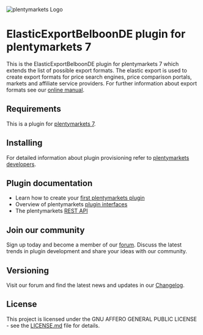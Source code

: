 ![plentymarkets Logo](http://www.plentymarkets.eu/layout/pm/images/logo/plentymarkets-logo.jpg)

# ElasticExportBelboonDE plugin for plentymarkets 7

This is the ElasticExportBelboonDE plugin for plentymarkets 7 which extends the list of possible export formats.
The elastic export is used to create export formats for price search engines, price comparison portals, markets and affiliate service providers.
For further information about export formats see our [online manual](https://www.plentymarkets.co.uk/manual/data-exchange/data-formats/).

## Requirements

This is a plugin for [plentymarkets 7](https://www.plentymarkets.com). 

## Installing

For detailed information about plugin provisioning refer to [plentymarkets developers](https://developers.plentymarkets.com/dev-doc/basics#plugin-provisioning).

## Plugin documentation

- Learn how to create your [first plentymarkets plugin](https://developers.plentymarkets.com/tutorials/helloworld)
- Overview of plentymarkets [plugin interfaces](https://developers.plentymarkets.com/dev-doc/basics#guide-interface)
- The plentymarkets [REST API](https://developers.plentymarkets.com/rest-doc/introduction)

## Join our community

Sign up today and become a member of our [forum](https://forum.plentymarkets.com/c/plugin-entwicklung). Discuss the latest trends in plugin development and share your ideas with our community.

## Versioning

Visit our forum and find the latest news and updates in our [Changelog](https://forum.plentymarkets.com/c/changelog?order=created).

## License

This project is licensed under the GNU AFFERO GENERAL PUBLIC LICENSE - see the [LICENSE.md](/LICENSE.md) file for details.

